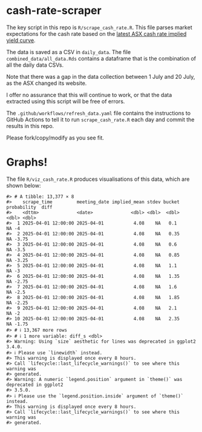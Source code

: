 
<!-- README.md is generated from README.Rmd. Please edit that file -->

# cash-rate-scraper

The key script in this repo is `R/scrape_cash_rate.R`. This file parses
market expectations for the cash rate based on the [latest ASX cash rate
implied yield
curve](https://www.asx.com.au/markets/trade-our-derivatives-market/futures-market/rba-rate-tracker).

The data is saved as a CSV in `daily_data`. The file
`combined_data/all_data.Rds` contains a dataframe that is the
combination of all the daily data CSVs.

Note that there was a gap in the data collection between 1 July and 20
July, as the ASX changed its website.

I offer no assurance that this will continue to work, or that the data
extracted using this script will be free of errors.

The `.github/workflows/refresh_data.yaml` file contains the instructions
to GitHub Actions to tell it to run `scrape_cash_rate.R` each day and
commit the results in this repo.

Please fork/copy/modify as you see fit.

# Graphs!

The file `R/viz_cash_rate.R` produces visualisations of this data, which
are shown below:

    #> # A tibble: 13,377 × 8
    #>    scrape_time         meeting_date implied_mean stdev bucket probability  diff
    #>    <dttm>              <date>              <dbl> <dbl>  <dbl>       <dbl> <dbl>
    #>  1 2025-04-01 12:00:00 2025-04-01           4.08    NA   0.1           NA -4   
    #>  2 2025-04-01 12:00:00 2025-04-01           4.08    NA   0.35          NA -3.75
    #>  3 2025-04-01 12:00:00 2025-04-01           4.08    NA   0.6           NA -3.5 
    #>  4 2025-04-01 12:00:00 2025-04-01           4.08    NA   0.85          NA -3.25
    #>  5 2025-04-01 12:00:00 2025-04-01           4.08    NA   1.1           NA -3   
    #>  6 2025-04-01 12:00:00 2025-04-01           4.08    NA   1.35          NA -2.75
    #>  7 2025-04-01 12:00:00 2025-04-01           4.08    NA   1.6           NA -2.5 
    #>  8 2025-04-01 12:00:00 2025-04-01           4.08    NA   1.85          NA -2.25
    #>  9 2025-04-01 12:00:00 2025-04-01           4.08    NA   2.1           NA -2   
    #> 10 2025-04-01 12:00:00 2025-04-01           4.08    NA   2.35          NA -1.75
    #> # ℹ 13,367 more rows
    #> # ℹ 1 more variable: diff_s <dbl>
    #> Warning: Using `size` aesthetic for lines was deprecated in ggplot2 3.4.0.
    #> ℹ Please use `linewidth` instead.
    #> This warning is displayed once every 8 hours.
    #> Call `lifecycle::last_lifecycle_warnings()` to see where this warning was
    #> generated.
    #> Warning: A numeric `legend.position` argument in `theme()` was deprecated in ggplot2
    #> 3.5.0.
    #> ℹ Please use the `legend.position.inside` argument of `theme()` instead.
    #> This warning is displayed once every 8 hours.
    #> Call `lifecycle::last_lifecycle_warnings()` to see where this warning was
    #> generated.

